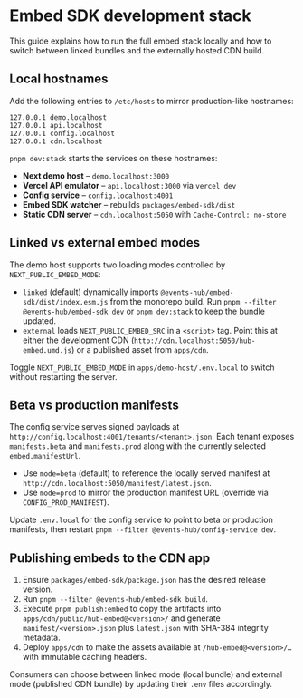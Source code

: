 # Embed SDK development stack

This guide explains how to run the full embed stack locally and how to switch between linked bundles and the externally hosted CDN build.

## Local hostnames

Add the following entries to `/etc/hosts` to mirror production-like hostnames:

```
127.0.0.1 demo.localhost
127.0.0.1 api.localhost
127.0.0.1 config.localhost
127.0.0.1 cdn.localhost
```

`pnpm dev:stack` starts the services on these hostnames:

- **Next demo host** – `demo.localhost:3000`
- **Vercel API emulator** – `api.localhost:3000` via `vercel dev`
- **Config service** – `config.localhost:4001`
- **Embed SDK watcher** – rebuilds `packages/embed-sdk/dist`
- **Static CDN server** – `cdn.localhost:5050` with `Cache-Control: no-store`

## Linked vs external embed modes

The demo host supports two loading modes controlled by `NEXT_PUBLIC_EMBED_MODE`:

- `linked` (default) dynamically imports `@events-hub/embed-sdk/dist/index.esm.js` from the monorepo build. Run `pnpm --filter @events-hub/embed-sdk dev` or `pnpm dev:stack` to keep the bundle updated.
- `external` loads `NEXT_PUBLIC_EMBED_SRC` in a `<script>` tag. Point this at either the development CDN (`http://cdn.localhost:5050/hub-embed.umd.js`) or a published asset from `apps/cdn`.

Toggle `NEXT_PUBLIC_EMBED_MODE` in `apps/demo-host/.env.local` to switch without restarting the server.

## Beta vs production manifests

The config service serves signed payloads at `http://config.localhost:4001/tenants/<tenant>.json`. Each tenant exposes `manifests.beta` and `manifests.prod` along with the currently selected `embed.manifestUrl`.

- Use `mode=beta` (default) to reference the locally served manifest at `http://cdn.localhost:5050/manifest/latest.json`.
- Use `mode=prod` to mirror the production manifest URL (override via `CONFIG_PROD_MANIFEST`).

Update `.env.local` for the config service to point to beta or production manifests, then restart `pnpm --filter @events-hub/config-service dev`.

## Publishing embeds to the CDN app

1. Ensure `packages/embed-sdk/package.json` has the desired release version.
2. Run `pnpm --filter @events-hub/embed-sdk build`.
3. Execute `pnpm publish:embed` to copy the artifacts into `apps/cdn/public/hub-embed@<version>/` and generate `manifest/<version>.json` plus `latest.json` with SHA-384 integrity metadata.
4. Deploy `apps/cdn` to make the assets available at `/hub-embed@<version>/…` with immutable caching headers.

Consumers can choose between linked mode (local bundle) and external mode (published CDN bundle) by updating their `.env` files accordingly.
